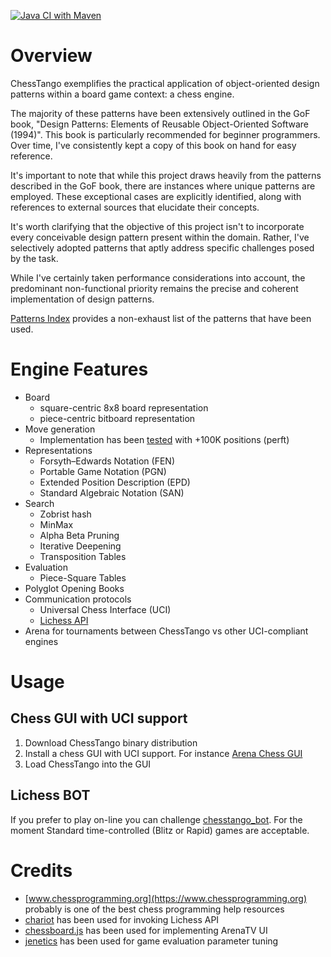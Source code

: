 [![Java CI with Maven](https://github.com/mcoria/chesstango/actions/workflows/maven.yml/badge.svg)](https://github.com/mcoria/chesstango/actions/workflows/maven.yml)

# Overview
ChessTango exemplifies the practical application of object-oriented design patterns within a board game context: a chess engine.

The majority of these patterns have been extensively outlined in the GoF book, "Design Patterns: Elements of Reusable Object-Oriented Software (1994)". This book is particularly recommended for beginner programmers. Over time, I've consistently kept a copy of this book on hand for easy reference.

It's important to note that while this project draws heavily from the patterns described in the GoF book, there are instances where unique patterns are employed. These exceptional cases are explicitly identified, along with references to external sources that elucidate their concepts.

It's worth clarifying that the objective of this project isn't to incorporate every conceivable design pattern present within the domain. Rather, I've selectively adopted patterns that aptly address specific challenges posed by the task.

While I've certainly taken performance considerations into account, the predominant non-functional priority remains the precise and coherent implementation of design patterns.

[Patterns Index](PatternIndex.md) provides a non-exhaust list of the patterns that have been used.

# Engine Features
- Board
  - square-centric 8x8 board representation
  - piece-centric bitboard representation
- Move generation 
  - Implementation has been [tested](PerftMainTestSuiteResult.txt) with +100K positions (perft)
- Representations
  - Forsyth–Edwards Notation (FEN)
  - Portable Game Notation (PGN) 
  - Extended Position Description (EPD)
  - Standard Algebraic Notation (SAN)
- Search
  - Zobrist hash
  - MinMax
  - Alpha Beta Pruning
  - Iterative Deepening
  - Transposition Tables
- Evaluation
  - Piece-Square Tables
- Polyglot Opening Books
- Communication protocols
  - Universal Chess Interface (UCI)
  - [Lichess API](https://lichess.org/api)
- Arena for tournaments between ChessTango vs other UCI-compliant engines

# Usage

## Chess GUI with UCI support
1. Download ChessTango binary distribution
2. Install a chess GUI with UCI support. For instance [Arena Chess GUI](http://www.playwitharena.de/)
3. Load ChessTango into the GUI


## Lichess BOT
If you prefer to play on-line you can challenge [chesstango_bot](https://lichess.org/@/chesstango_bot).
For the moment Standard time-controlled (Blitz or Rapid) games are acceptable.


# Credits
- [www.chessprogramming.org](https://www.chessprogramming.org) probably is one of the best chess programming help resources
- [chariot](https://github.com/tors42/chariot) has been used for invoking Lichess API
- [chessboard.js](https://chessboardjs.com) has been used for implementing ArenaTV UI
- [jenetics](https://jenetics.io) has been used for game evaluation parameter tuning
